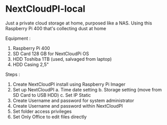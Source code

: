 # NextCloudPI-local
Just a private cloud storage at home, purposed like a NAS. Using this Raspberry Pi 400 that's collecting dust at home

Equipment : 
1. Raspberry Pi 400
2. SD Card 128 GB for NextCloudPi OS
3. HDD Toshiba 1TB (used, salvaged from laptop)
4. HDD Casing 2,5"

Steps :
1. Create NextCloudPI install using Raspberry Pi Imager
2. Set up NextCloudPI
   a. Time date setting
   b. Storage setting (move from SD Card to USB HDD)
   c. Set IP Static
3. Create Username and password for system administrator
4. Create Username and password within NextCloudPI
5. Set folder access privileges
6. Set Only Office to edit files directly
